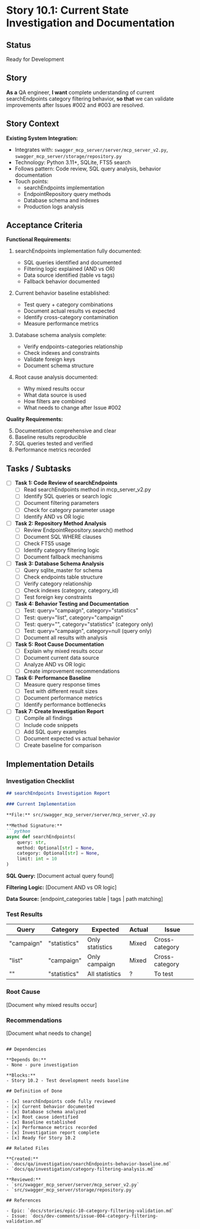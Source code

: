 # Story 10.1: Current State Investigation and Documentation

## Status
Ready for Development

## Story

**As a** QA engineer,
**I want** complete understanding of current searchEndpoints category filtering behavior,
**so that** we can validate improvements after Issues #002 and #003 are resolved.

## Story Context

**Existing System Integration:**

- Integrates with: `swagger_mcp_server/server/mcp_server_v2.py`, `swagger_mcp_server/storage/repository.py`
- Technology: Python 3.11+, SQLite, FTS5 search
- Follows pattern: Code review, SQL query analysis, behavior documentation
- Touch points:
  - searchEndpoints implementation
  - EndpointRepository query methods
  - Database schema and indexes
  - Production logs analysis

## Acceptance Criteria

**Functional Requirements:**

1. searchEndpoints implementation fully documented:
   - SQL queries identified and documented
   - Filtering logic explained (AND vs OR)
   - Data source identified (table vs tags)
   - Fallback behavior documented

2. Current behavior baseline established:
   - Test query + category combinations
   - Document actual results vs expected
   - Identify cross-category contamination
   - Measure performance metrics

3. Database schema analysis complete:
   - Verify endpoints-categories relationship
   - Check indexes and constraints
   - Validate foreign keys
   - Document schema structure

4. Root cause analysis documented:
   - Why mixed results occur
   - What data source is used
   - How filters are combined
   - What needs to change after Issue #002

**Quality Requirements:**

5. Documentation comprehensive and clear
6. Baseline results reproducible
7. SQL queries tested and verified
8. Performance metrics recorded

## Tasks / Subtasks

- [ ] **Task 1: Code Review of searchEndpoints**
  - [ ] Read searchEndpoints method in mcp_server_v2.py
  - [ ] Identify SQL queries or search logic
  - [ ] Document filtering parameters
  - [ ] Check for category parameter usage
  - [ ] Identify AND vs OR logic

- [ ] **Task 2: Repository Method Analysis**
  - [ ] Review EndpointRepository.search() method
  - [ ] Document SQL WHERE clauses
  - [ ] Check FTS5 usage
  - [ ] Identify category filtering logic
  - [ ] Document fallback mechanisms

- [ ] **Task 3: Database Schema Analysis**
  - [ ] Query sqlite_master for schema
  - [ ] Check endpoints table structure
  - [ ] Verify category relationship
  - [ ] Check indexes (category, category_id)
  - [ ] Test foreign key constraints

- [ ] **Task 4: Behavior Testing and Documentation**
  - [ ] Test: query="campaign", category="statistics"
  - [ ] Test: query="list", category="campaign"
  - [ ] Test: query="", category="statistics" (category only)
  - [ ] Test: query="campaign", category=null (query only)
  - [ ] Document all results with analysis

- [ ] **Task 5: Root Cause Documentation**
  - [ ] Explain why mixed results occur
  - [ ] Document current data source
  - [ ] Analyze AND vs OR logic
  - [ ] Create improvement recommendations

- [ ] **Task 6: Performance Baseline**
  - [ ] Measure query response times
  - [ ] Test with different result sizes
  - [ ] Document performance metrics
  - [ ] Identify performance bottlenecks

- [ ] **Task 7: Create Investigation Report**
  - [ ] Compile all findings
  - [ ] Include code snippets
  - [ ] Add SQL query examples
  - [ ] Document expected vs actual behavior
  - [ ] Create baseline for comparison

## Implementation Details

### Investigation Checklist

```markdown
## searchEndpoints Investigation Report

### Current Implementation

**File:** src/swagger_mcp_server/server/mcp_server_v2.py

**Method Signature:**
```python
async def searchEndpoints(
    query: str,
    method: Optional[str] = None,
    category: Optional[str] = None,
    limit: int = 10
)
```

**SQL Query:** [Document actual query found]

**Filtering Logic:** [Document AND vs OR logic]

**Data Source:** [endpoint_categories table | tags | path matching]

### Test Results

| Query | Category | Expected | Actual | Issue |
|-------|----------|----------|--------|-------|
| "campaign" | "statistics" | Only statistics | Mixed | Cross-category |
| "list" | "campaign" | Only campaign | Mixed | Cross-category |
| "" | "statistics" | All statistics | ? | To test |

### Root Cause

[Document why mixed results occur]

### Recommendations

[Document what needs to change]
```

## Dependencies

**Depends On:**
- None - pure investigation

**Blocks:**
- Story 10.2 - Test development needs baseline

## Definition of Done

- [x] searchEndpoints code fully reviewed
- [x] Current behavior documented
- [x] Database schema analyzed
- [x] Root cause identified
- [x] Baseline established
- [x] Performance metrics recorded
- [x] Investigation report complete
- [x] Ready for Story 10.2

## Related Files

**Created:**
- `docs/qa/investigation/searchEndpoints-behavior-baseline.md`
- `docs/qa/investigation/category-filtering-analysis.md`

**Reviewed:**
- `src/swagger_mcp_server/server/mcp_server_v2.py`
- `src/swagger_mcp_server/storage/repository.py`

## References

- Epic: `docs/stories/epic-10-category-filtering-validation.md`
- Issue: `docs/dev-comments/issue-004-category-filtering-validation.md`

